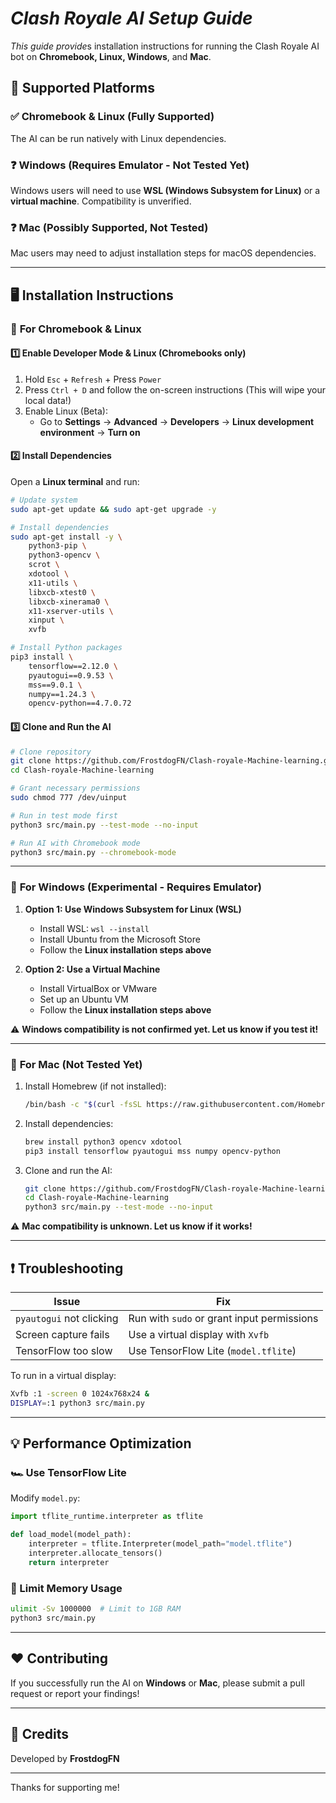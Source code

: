 # *Clash Royale AI Setup Guide*

*This guide provide*s installation instructions for running the Clash Royale AI bot on **Chromebook, Linux, Windows**, and **Mac**.

## 🚀 Supported Platforms

### ✅ Chromebook & Linux (Fully Supported)

The AI can be run natively with Linux dependencies.

### ❓ Windows (Requires Emulator - Not Tested Yet)

Windows users will need to use **WSL (Windows Subsystem for Linux)** or a **virtual machine**. Compatibility is unverified.

### ❓ Mac (Possibly Supported, Not Tested)

Mac users may need to adjust installation steps for macOS dependencies.

---

## 🖥️ Installation Instructions

### 📌 **For Chromebook & Linux**

#### 1️⃣ Enable Developer Mode & Linux (Chromebooks only)

1. Hold `Esc` + `Refresh` + Press `Power`
2. Press `Ctrl + D` and follow the on-screen instructions (This will wipe your local data!)
3. Enable Linux (Beta):
   - Go to **Settings** → **Advanced** → **Developers** → **Linux development environment** → **Turn on**

#### 2️⃣ Install Dependencies

Open a **Linux terminal** and run:

```bash
# Update system
sudo apt-get update && sudo apt-get upgrade -y

# Install dependencies
sudo apt-get install -y \
    python3-pip \
    python3-opencv \
    scrot \
    xdotool \
    x11-utils \
    libxcb-xtest0 \
    libxcb-xinerama0 \
    x11-xserver-utils \
    xinput \
    xvfb

# Install Python packages
pip3 install \
    tensorflow==2.12.0 \
    pyautogui==0.9.53 \
    mss==9.0.1 \
    numpy==1.24.3 \
    opencv-python==4.7.0.72
```

#### 3️⃣ Clone and Run the AI

```bash
# Clone repository
git clone https://github.com/FrostdogFN/Clash-royale-Machine-learning.git
cd Clash-royale-Machine-learning

# Grant necessary permissions
sudo chmod 777 /dev/uinput

# Run in test mode first
python3 src/main.py --test-mode --no-input

# Run AI with Chromebook mode
python3 src/main.py --chromebook-mode
```

---

### 📌 **For Windows (Experimental - Requires Emulator)**

1. **Option 1: Use Windows Subsystem for Linux (WSL)**

   - Install WSL: `wsl --install`
   - Install Ubuntu from the Microsoft Store
   - Follow the **Linux installation steps above**

2. **Option 2: Use a Virtual Machine**

   - Install VirtualBox or VMware
   - Set up an Ubuntu VM
   - Follow the **Linux installation steps above**

⚠️ **Windows compatibility is not confirmed yet. Let us know if you test it!**

---

### 📌 **For Mac (Not Tested Yet)**

1. Install Homebrew (if not installed):
   ```bash
   /bin/bash -c "$(curl -fsSL https://raw.githubusercontent.com/Homebrew/install/HEAD/install.sh)"
   ```
2. Install dependencies:
   ```bash
   brew install python3 opencv xdotool
   pip3 install tensorflow pyautogui mss numpy opencv-python
   ```
3. Clone and run the AI:
   ```bash
   git clone https://github.com/FrostdogFN/Clash-royale-Machine-learning.git
   cd Clash-royale-Machine-learning
   python3 src/main.py --test-mode --no-input
   ```

⚠️ **Mac compatibility is unknown. Let us know if it works!**

---

## ❗ Troubleshooting

| Issue                    | Fix                                        |
| ------------------------ | ------------------------------------------ |
| `pyautogui` not clicking | Run with `sudo` or grant input permissions |
| Screen capture fails     | Use a virtual display with `Xvfb`          |
| TensorFlow too slow      | Use TensorFlow Lite (`model.tflite`)       |

To run in a virtual display:

```bash
Xvfb :1 -screen 0 1024x768x24 &
DISPLAY=:1 python3 src/main.py
```

---

## 💡 Performance Optimization

### 🏎️ Use TensorFlow Lite

Modify `model.py`:

```python
import tflite_runtime.interpreter as tflite

def load_model(model_path):
    interpreter = tflite.Interpreter(model_path="model.tflite")
    interpreter.allocate_tensors()
    return interpreter
```

### 🚀 Limit Memory Usage

```bash
ulimit -Sv 1000000  # Limit to 1GB RAM
python3 src/main.py
```

---

## ❤️ Contributing

If you successfully run the AI on **Windows** or **Mac**, please submit a pull request or report your findings!

---

## 📌 Credits

Developed by **FrostdogFN**

---

Thanks for supporting me!
